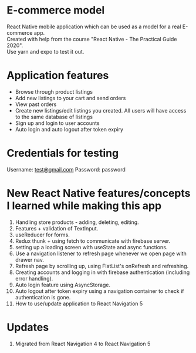 # E-commerce model

React Native mobile application which can be used as a model for a real E-commerce app.\
Created with help from the course "React Native - The Practical Guide 2020".\
Use yarn and expo to test it out.

# Application features

- Browse through product listings
- Add new listings to your cart and send orders
- View past orders
- Create new listings/edit listings you created. All users will have access to the same database of listings
- Sign up and login to user accounts
- Auto login and auto logout after token expiry

# Credentials for testing

Username: test@gmail.com
Password: password

# New React Native features/concepts I learned while making this app

1. Handling store products - adding, deleting, editing.
2. Features + validation of TextInput.
3. useReducer for forms.
4. Redux thunk + using fetch to communicate with firebase server.
5. setting up a loading screen with useState and async functions.
6. Use a navigation listener to refresh page whenever we open page with drawer nav.
7. Refresh page by scrolling up, using FlatList's onRefresh and refreshing.
8. Creating accounts and logging in with firebase authentication (including error handling).
9. Auto login feature using AsyncStorage.
10. Auto logout after token expiry using a navigation container to check if authentication is gone.
11. How to use/update application to React Navigation 5

# Updates

1. Migrated from React Navigation 4 to React Navigation 5

